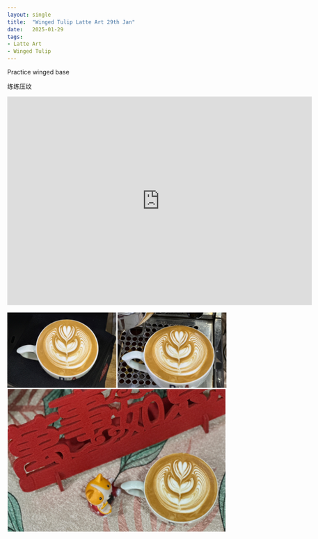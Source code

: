 ```yaml
---
layout: single
title:  "Winged Tulip Latte Art 29th Jan"
date:   2025-01-29
tags:
- Latte Art
- Winged Tulip
---
```



Practice winged base

练练压纹



<div class="embed-container">
  <iframe
      src="https://www.youtube.com/embed/lguvTCrKjy0"
      width="700"
      height="480"
      frameborder="0"
      allowfullscreen="true">
  </iframe>
</div>


![](/assets/img/2025/01/29/9B4842A7-12FC-46F3-BFE0-A5E82839657D.JPG)

